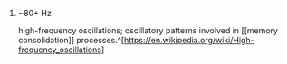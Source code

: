 1. ~80+ Hz
   
   high-frequency oscillations; oscillatory patterns involved in [[memory consolidation]] processes.^[https://en.wikipedia.org/wiki/High-frequency_oscillations]